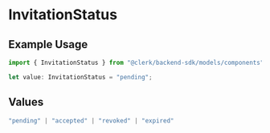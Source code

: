 # InvitationStatus

## Example Usage

```typescript
import { InvitationStatus } from "@clerk/backend-sdk/models/components";

let value: InvitationStatus = "pending";
```

## Values

```typescript
"pending" | "accepted" | "revoked" | "expired"
```